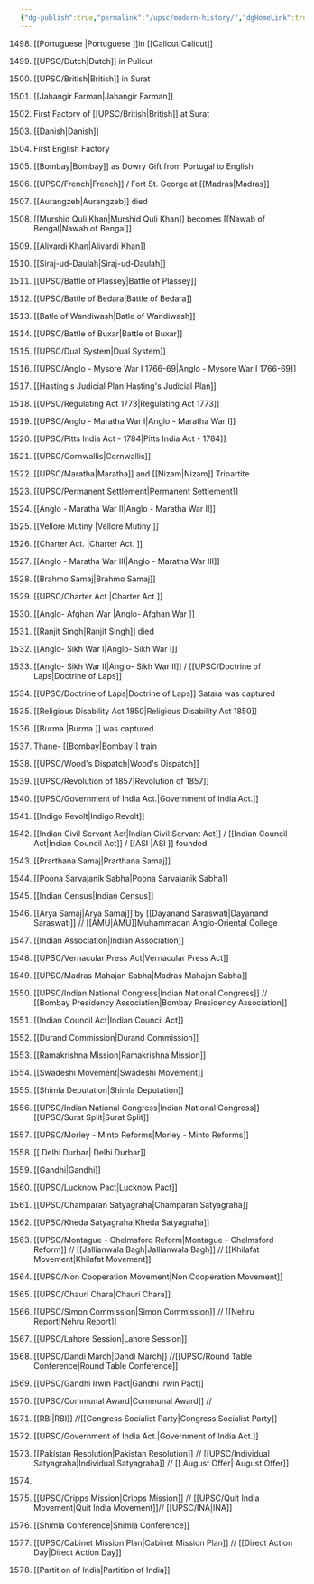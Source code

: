 ```yaml
---
{"dg-publish":true,"permalink":"/upsc/modern-history/","dgHomeLink":true,"dgPassFrontmatter":false}
---
```


1498. [[Portuguese |Portuguese ]]in [[Calicut|Calicut]]
      
1595. [[UPSC/Dutch|Dutch]] in Pulicut
      
1608. [[UPSC/British|British]] in Surat
1609. [[Jahangir Farman|Jahangir Farman]]
1613. First Factory of [[UPSC/British|British]] at Surat
1616. [[Danish|Danish]]
1651. First English Factory
1662. [[Bombay|Bombay]] as Dowry Gift from Portugal to English 
1664. [[UPSC/French|French]]  / Fort St. George at [[Madras|Madras]]
      
1707. [[Aurangzeb|Aurangzeb]] died
1717. [[Murshid Quli Khan|Murshid Quli Khan]] becomes [[Nawab of Bengal|Nawab of Bengal]]
1740. [[Alivardi Khan|Alivardi Khan]]
1756. [[Siraj-ud-Daulah|Siraj-ud-Daulah]]
1757. [[UPSC/Battle of Plassey|Battle of Plassey]]
1759. [[UPSC/Battle of Bedara|Battle of Bedara]]
1760. [[Batle of Wandiwash|Batle of Wandiwash]]
1764. [[UPSC/Battle of Buxar|Battle of Buxar]]
1765. [[UPSC/Dual System|Dual System]]
1767. [[UPSC/Anglo - Mysore War I 1766-69|Anglo - Mysore War I 1766-69]]
1772. [[Hasting's Judicial Plan|Hasting's Judicial Plan]]
1773. [[UPSC/Regulating Act 1773|Regulating Act 1773]]
1775. [[UPSC/Anglo - Maratha War I|Anglo - Maratha War I]]
1784. [[UPSC/Pitts India Act - 1784|Pitts India Act - 1784]] 
1788. [[UPSC/Cornwallis|Cornwallis]]
1789. [[UPSC/Maratha|Maratha]] and [[Nizam|Nizam]] Tripartite
1793. [[UPSC/Permanent Settlement|Permanent Settlement]] 
      
1803. [[Anglo - Maratha War II|Anglo - Maratha War II]]
1806. [[Vellore Mutiny |Vellore Mutiny ]]
1813. [[Charter Act. |Charter Act. ]]
1817. [[Anglo - Maratha War III|Anglo - Maratha War III]]
1828. [[Brahmo Samaj|Brahmo Samaj]]
1833. [[UPSC/Charter Act.|Charter Act.]] 
1838. [[Anglo- Afghan War |Anglo- Afghan War ]]
1839. [[Ranjit Singh|Ranjit Singh]] died
1845. [[Anglo- Sikh War I|Anglo- Sikh War I]]
1848. [[Anglo- Sikh War II|Anglo- Sikh War II]] / [[UPSC/Doctrine of Laps|Doctrine of Laps]]
1849.  [[UPSC/Doctrine of Laps|Doctrine of Laps]] Satara was captured 
1850. [[Religious Disability Act 1850|Religious Disability Act 1850]]
1852. [[Burma |Burma ]] was captured. 
1853. Thane- [[Bombay|Bombay]] train
1854. [[UPSC/Wood's Dispatch|Wood's Dispatch]]  
1857. [[UPSC/Revolution of 1857|Revolution of 1857]]
1858. [[UPSC/Government of India Act.|Government of India Act.]]
1859. [[Indigo Revolt|Indigo Revolt]]
1861. [[Indian Civil Servant Act|Indian Civil Servant Act]] / [[Indian Council Act|Indian Council Act]] / [[ASI |ASI ]] founded
1867. [[Prarthana Samaj|Prarthana Samaj]]
1870. [[Poona Sarvajanik Sabha|Poona Sarvajanik Sabha]] 
1871. [[Indian Census|Indian Census]] 
1875. [[Arya Samaj|Arya Samaj]] by [[Dayanand Saraswati|Dayanand Saraswati]] // [[AMU|AMU]]Muhammadan Anglo-Oriental College
1876. [[Indian Association|Indian Association]]
1878. [[UPSC/Vernacular Press Act|Vernacular Press Act]]
1884. [[UPSC/Madras Mahajan Sabha|Madras Mahajan Sabha]]
1885. [[UPSC/Indian National Congress|Indian National Congress]] // [[Bombay Presidency Association|Bombay Presidency Association]]
1892. [[Indian Council Act|Indian Council Act]]
1893. [[Durand Commission|Durand Commission]]
1897. [[Ramakrishna Mission|Ramakrishna Mission]]
      
1905. [[Swadeshi Movement|Swadeshi Movement]]
1906. [[Shimla Deputation|Shimla Deputation]]
1907. [[UPSC/Indian National Congress|Indian National Congress]] [[UPSC/Surat Split|Surat Split]]
1909. [[UPSC/Morley - Minto Reforms|Morley - Minto Reforms]] 
1911. [[ Delhi Durbar| Delhi Durbar]]
1915. [[Gandhi|Gandhi]] 
1916. [[UPSC/Lucknow Pact|Lucknow Pact]]
1917.  [[UPSC/Champaran Satyagraha|Champaran Satyagraha]]
1918. [[UPSC/Kheda Satyagraha|Kheda Satyagraha]]
1919. [[UPSC/Montague - Chelmsford Reform|Montague - Chelmsford Reform]] // [[Jallianwala Bagh|Jallianwala Bagh]] // [[Khilafat Movement|Khilafat Movement]]
1920. [[UPSC/Non Cooperation Movement|Non Cooperation Movement]]
1922. [[UPSC/Chauri Chara|Chauri Chara]]
1928. [[UPSC/Simon Commission|Simon Commission]] // [[Nehru Report|Nehru Report]]
1929. [[UPSC/Lahore Session|Lahore Session]]
1930. [[UPSC/Dandi March|Dandi March]] //[[UPSC/Round Table Conference|Round Table Conference]]
1931.  [[UPSC/Gandhi Irwin Pact|Gandhi Irwin Pact]]
1932. [[UPSC/Communal Award|Communal Award]] //
1933. [[RBI|RBI]] //[[Congress Socialist Party|Congress Socialist Party]]
1935. [[UPSC/Government of India Act.|Government of India Act.]]
1940. [[Pakistan Resolution|Pakistan Resolution]] // [[UPSC/Individual Satyagraha|Individual Satyagraha]] // [[ August Offer| August Offer]]
1941. 
1942. [[UPSC/Cripps Mission|Cripps Mission]] // [[UPSC/Quit India Movement|Quit India Movement]]// [[UPSC/INA|INA]]
1945. [[Shimla Conference|Shimla Conference]] 
1946. [[UPSC/Cabinet Mission Plan|Cabinet Mission Plan]]  // [[Direct Action Day|Direct Action Day]]
1947. [[Partition of India|Partition of India]] 